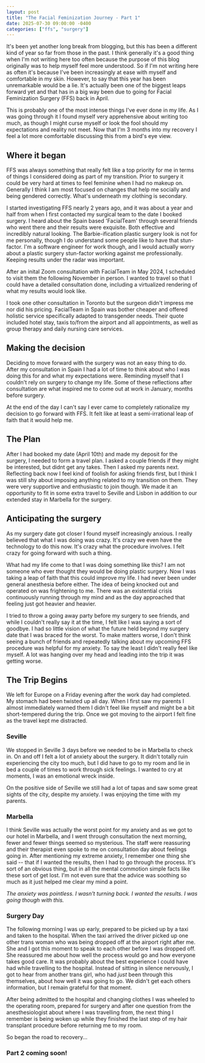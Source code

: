 ```yaml
---
layout: post
title: "The Facial Feminization Journey - Part 1"
date: 2025-07-30 09:00:00 -0400
categories: ["ffs", "surgery"]
---
```


It's been yet another long break from blogging, but this has been a different kind of year so far from those in the past. I think generally it's a good thing when I'm not writing here too often because the purpose of this blog originally was to help myself feel more understood. So if I'm not writing here as often it's because I've been increasingly at ease with myself and comfortable in my skin. However, to say that this year has been unremarkable would be a lie. It's actually been one of the biggest leaps forward yet and that has in a big way been due to going for Facial Feminization Surgery (FFS) back in April.

This is probably one of the most intense things I've ever done in my life. As I was going through it I found myself very apprehensive about writing too much, as though I might curse myself or look the fool should my expectations and reality not meet. Now that I'm 3 months into my recovery I feel a lot more comfortable discussing this from a bird's eye view.

## Where it began
FFS was always something that really felt like a top priority for me in terms of things I considered doing as part of my transition. Prior to surgery it could be very hard at times to feel feminine when I had no makeup on. Generally I think I am most focused on changes that help me socially and being gendered correctly. What's underneath my clothing is secondary. 

I started investigating FFS nearly 2 years ago, and it was about a year and half from when I first contacted my surgical team to the date I booked surgery. I heard about the Spain based 'FacialTeam' through several friends who went there and their results were exquisite. Both effective and incredibly natural looking. The Barbie-ification plastic surgery look is not for me personally, though I do understand some people like to have that stun-factor. I'm a software engineer for work though, and I would actually worry about a plastic surgery stun-factor working against me professionally. Keeping results under the radar was important. 

After an inital Zoom consultation with FacialTeam in May 2024, I scheduled to visit them the following November in person. I wanted to travel so that I could have a detailed consultation done, including a virtualized rendering of what my results would look like.

I took one other consultation in Toronto but the surgeon didn't impress me nor did his pricing. FacialTeam in Spain was bother cheaper and offered holistic service specifically adapted to transgender needs. Their quote included hotel stay, taxis to/from the airport and all appointments, as well as group therapy and daily nursing care services.

## Making the decision
Deciding to move forward with the surgery was not an easy thing to do. After my consultation in Spain I had a lot of time to think about who I was doing this for and what my expectations were. Reminding myself that I couldn't rely on surgery to change my life. Some of these reflections after consultation are what inspired me to come out at work in January, months before surgery.

At the end of the day I can't say I ever came to completely rationalize my decision to go forward with FFS. It felt like at least a semi-irrational leap of faith that it would help me.

## The Plan
After I had booked my date (April 10th) and made my deposit for the surgery, I needed to form a travel plan. I asked a couple friends if they might be interested, but didnt get any takes. Then I asked my parents next. Reflecting back now I feel kind of foolish for asking friends first, but I think I was still shy about imposing anything related to my transition on them. They were very supportive and enthusiastic to join though. We made it an opportunity to fit in some extra travel to Seville and Lisbon in addition to our extended stay in Marbella for the surgery.

## Anticipating the surgery
As my surgery date got closer I found myself increasingly anxious. I really believed that what I was doing was crazy. It's crazy we even have the technology to do this now. It's crazy what the procedure involves. I felt crazy for going forward with such a thing. 

What had my life come to that I was doing something like this? I am not someone who ever thought they would be doing plastic surgery. Now I was taking a leap of faith that this could improve my life. I had never been under general anesthesia before either. The idea of being knocked out and operated on was frightening to me. There was an existential crisis continuously running through my mind and as the day approached that feeling just got heavier and heavier.

I tried to throw a going away party before my surgery to see friends, and while I couldn't really say it at the time, I felt like I was saying a sort of goodbye. I had so little vision of what the future held beyond my surgery date that I was braced for the worst. To make matters worse, I don't think seeing a bunch of friends and repeatedly talking about my upcoming FFS procedure was helpful for my anxiety. To say the least I didn't really feel like myself. A lot was hanging over my head and leading into the trip it was getting worse.

## The Trip Begins
We left for Europe on a Friday evening after the work day had completed. My stomach had been twisted up all day. When I first saw my parents I almost immediately warned them I didn't feel like myself and might be a bit short-tempered during the trip. Once we got moving to the airport I felt fine as the travel kept me distracted.

### Seville
We stopped in Seville 3 days before we needed to be in Marbella to check in. On and off I felt a lot of anxiety about the surgery. It didn't totally ruin experiencing the city too much, but I did have to go to my room and lie in bed a couple of times to work through sick feelings. I wanted to cry at moments, I was an emotional wreck inside.

On the positive side of Seville we still had a lot of tapas and saw some great sights of the city, despite my anxiety. I was enjoying the time with my parents.

### Marbella
I think Seville was actually the worst point for my anxiety and as we got to our hotel in Marbella, and I went through consultation the next morning, fewer and fewer things seemed so mysterious. The staff were reassuring and their therapist even spoke to me on consultation day about feelings going in. After mentioning my extreme anxiety, I remember one thing she said -- that if I wanted the results, then I had to go through the process. It's sort of an obvious thing, but in all the mental commotion simple facts like these sort of get lost. I'm not even sure that the advice was soothing so much as it just helped me clear my mind a point. 

_The anxiety was pointless. I wasn't turning back. I wanted the results. I was going though with this._

### Surgery Day
The following morning I was up early, prepared to be picked up by a taxi and taken to the hospital. When the taxi arrived the driver picked up one other trans woman who was being dropped off at the airport right after me. She and I got this moment to speak to each other before I was dropped off. She reassured me about how well the process would go and how everyone takes good care. It was probably about the best experience I could have had while travelling to the hospital. Instead of sitting in silence nervously, I got to hear from another trans girl, who had *just* been through this themselves, about how well it was going to go. We didn't get each others information, but I remain grateful for that moment.

After being admitted to the hospital and changing clothes I was wheeled to the operating room, prepared for surgery and after one question from the anesthesiologist about where I was travelling from, the next thing I remember is being woken up while they finished the last step of my hair transplant procedure before returning me to my room.

So began the road to recovery...

### Part 2 coming soon!